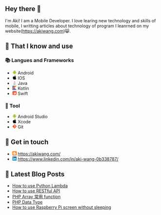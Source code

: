 ## Hey there 👋
I'm Aki! I am a Mobile Developer. I love learing new technology and skills of mobile, I writting articles about technology of program I leanrned on my website(https://akiwang.com)😸.

## 🧠 That I know and use
### 📚 Langues and Frameworks
- <img width="14px" src="img/icons/android/android-original.svg"/> Android
- <img width="14px" src="img/icons/apple/apple-original.svg"/> IOS
- <img width="14px" src="img/icons/java/java-original.svg"/> Java
- <img width="14px" src="img/icons/kotlin/kotlin-original.svg"/> Kotlin
- <img width="14px" src="img/icons/swift/swift-original.svg"/> Swift

### 🔧 Tool
- <img width="14px" src="img/icons/android/android-original.svg"/> Android Studio
- <img width="14px" src="img/icons/apple/apple-original.svg"/> Xcode
- <img width="14px" src="img/icons/git/git-original.svg"/> Git

## 🔗 Get in touch
- <img width="14px" src="img/blogger.svg"/> https://akiwang.com/
- <img width="14px" src="img/icons/linkedin/linkedin-original.svg"/> https://www.linkedin.com/in/aki-wang-0b338787/


## 📕 Latest Blog Posts
<!-- BLOG-POST-LIST:START -->
- [How to use Python Lambda](https://akiwang.com/blog/20210528_python_lambda/)
- [How to use RESTful API](https://akiwang.com/blog/20210527_restful_api/)
- [PHP Array 常用 function](https://akiwang.com/blog/20210525_php_array_fun/)
- [PHP Data Type](https://akiwang.com/blog/20210520_php_data_type/)
- [How to use Raspberry Pi screen without sleeping](https://akiwang.com/blog/20210427_how_to_use_raspberry_pi_screen_without_sleeping/)
<!-- BLOG-POST-LIST:END -->
